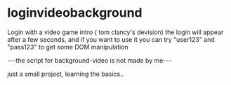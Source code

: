 # loginvideobackground

Login with a video game intro ( tom clancy's devision) 
  the login will appear after a few seconds, and if you want to use it you can try "user123" and "pass123" to get some  DOM manipulation
  
  ---the script for background-video is not made by me---
  
  
  just a small project, learning the basics..
